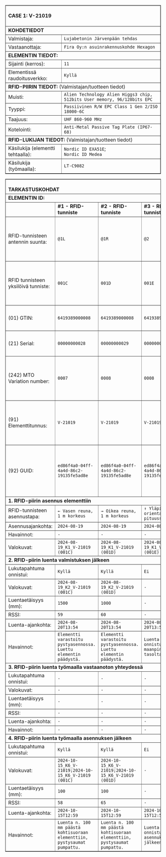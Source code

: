 <table border="1" cellspacing="0" cellpadding="0">
<tbody>
<tr><td colspan="2"><br><strong>CASE 1: V-21019</strong><br><br></td></tr>
<tr><td colspan="2"><strong>KOHDETIEDOT</strong></td></tr>
<tr>
  <td>Valmistaja:</td>
  <td><code>Lujabetonin Järvenpään tehdas</code></td>
</tr>
<tr>
  <td>Vastaanottaja:</td>
  <td><code>Fira Oy:n asuinrakennuskohde Hexagon</code></td>
</tr>
<tr><td colspan="2"><strong>ELEMENTIN TIEDOT:</strong><br></td></tr>
<tr>
  <td>Sijainti (kerros):</td>
  <td><code>11</code></td>
</tr>
<tr>
  <td>Elementissä raudoitusverkko:</td>
  <td><code>Kyllä</code></td>
</tr>
<tr><td colspan="2"><strong>RFID-PIIRIN TIEDOT:</strong> (Valmistajan/tuotteen tiedot)</td></tr>
<tr>
  <td>Muisti:</td>
  <td><code>Alien Technology Alien Higgs3 chip, 512bits User memory, 96/128bits EPC</code></td>
</tr>
<tr>
  <td>Tyyppi:</td>
  <td><code>Passiivinen R/W EPC Class 1 Gen 2/ISO 18000-6C</code></td>
</tr>
<tr>
  <td>Taajuus:</td>
  <td><code>UHF 860-960 MHz</code></td>
</tr>
<tr>
  <td>Kotelointi:</td>
  <td><code>Anti-Metal Passive Tag Plate (IP67-68)</code></td>
</tr>
<tr><td colspan="2"><strong>RFID-LUKIJAN TIEDOT:</strong> (Valmistajan/tuotteen tiedot)</td></tr>
<tr>
  <td>Käsilukija (elementti tehtaalla):</td>
  <td><code>Nordic ID EXA51E</code>;<br><code>Nordic ID Medea</code></td>
</tr>
<tr>
  <td>Käsilukija (työmaalla):</td>
  <td><code>LT-C9082</code></td>
</tr>
</tbody>
</table>
<table border="1" cellspacing="0" cellpadding="0">
  <tbody>
    <tr><td colspan="5"><br><strong>TARKASTUSKOHDAT</strong><br></td></tr>
    <tr><td colspan="5"><strong>ELEMENTIN ID:</strong></td></tr>
    <tr>
      <td></td>
      <td><strong>#1 - RFID-tunniste</strong></td>
      <td><strong>#2 - RFID-tunniste</strong></td>
      <td><strong>#3 - RFID-tunniste</strong></td>
      <td><strong>Valokuva</strong></td>
    </tr>
    <tr>
      <td>RFID-tunnisteen antennin suunta:</td>
      <td><code>@1L</code></td>
      <td><code>@1R</code></td>
      <td><code>@2</code></td>
      <td rowspan="7">
        <img width="959" height="875" alt="RFID tunnisteiden asennuspaikat" src="https://github.com/user-attachments/assets/abfc967c-aaa0-4fe6-80e5-6308a8fc6eba" /><br>
        Kuva. RFID tunnisteiden asennuspaikat
      </td>
    </tr>
    <tr>
      <td>RFID tunnisteen yksilöivä tunniste:</td>
      <td><code>001C</code></td>
      <td><code>001D</code></td>
      <td><code>001E</code></td>
    </tr>
    <tr>
      <td>(01) GTIN:</td>
      <td><code>6419389000008</code></td>
      <td><code>6419389000008</code></td>
      <td><code>6419389000008</code></td>
    </tr>
    <tr>
      <td>(21) Serial:</td>
      <td><code>00000000028</code></td>
      <td><code>00000000029</code></td>
      <td><code>00000000030</code></td>
    </tr>
    <tr>
      <td>(242) MTO Variation number:</td>
      <td><code>0007</code></td>
      <td><code>0008</code></td>
      <td><code>0008</code></td>
    </tr>
    <tr>
      <td>(91) Elementtitunnus:</td>
      <td><code>V-21019</code></td>
      <td><code>V-21019</code></td>
      <td><code>V-21019</code></td>
    </tr>
    <tr>
      <td>(92) GUID:</td>
      <td><code>ed86f4a0-04ff-4a4d-86c2-19135fe5ad8e</code></td>
      <td><code>ed86f4a0-04ff-4a4d-86c2-19135fe5ad8e</code></td>
      <td><code>ed86f4a0-04ff-4a4d-86c2-19135fe5ad8e</code></td>
    </tr>
    <tr><td colspan="5"><strong>1. RFID-piirin asennus elementtiin</strong></td></tr>
    <tr>
      <td>RFID-tunnisteen asennustapa:</td>
      <td><code>← Vasen reuna, 1 m korkeus</code></td>
      <td><code>→ Oikea reuna, 1 m korkeus</code></td>
      <td><code>↑ Yläpinta, orientaatio pituussuunnassa</code></td>
      <td rowspan="4"></td>
    </tr>
    <tr>
      <td>Asennusajankohta:</td>
      <td><code>2024-08-19</code></td>
      <td><code>2024-08-19</code></td>
      <td><code>2024-08-19</code></td>
    </tr>
    <tr>
      <td>Havainnot:</td>
      <td><code>-</code></td>
      <td><code>-</code></td>
      <td><code>-</code></td>
    </tr>
    <tr>
      <td>Valokuvat:</td>
      <td><code>2024-08-19_K1_V-21019 (001C)</code></td>
      <td><code>2024-08-19_K1_V-21019 (001D)</code></td>
      <td><code>2024-08-19_K1_V-21019 (001E)</code></td>
    </tr>
    <tr><td colspan="5"><strong>2. RFID-piirin luenta valmistuksen jälkeen</strong></td></tr>
    <tr>
      <td>Lukutapahtuma onnistui:</td>
      <td><code>Kyllä</code></td>
      <td><code>Kyllä</code></td>
      <td><code>Ei</code></td>
      <td rowspan="6"></td>
    </tr>
    <tr>
      <td>Valokuvat:</td>
      <td><code>2024-08-19_K2_V-21019 (001C)</code></td>
      <td><code>2024-08-19_K2_V-21019 (001D)</code></td>
      <td><code>-</code></td>
    </tr>
    <tr>
      <td>Luentaetäisyys (mm):</td>
      <td><code>1500</code></td>
      <td><code>1000</code></td>
      <td><code>-</code></td>
    </tr>
    <tr>
      <td>RSSI:</td>
      <td><code>59</code></td>
      <td><code>60</code></td>
      <td><code>-</code></td>
    </tr>
    <tr>
      <td>Luenta-ajankohta:</td>
      <td><code>2024-08-20T13:54</code></td>
      <td><code>2024-08-20T13:54</code></td>
      <td><code>2024-08-20T13:54</code></td>
    </tr>
    <tr>
      <td>Havainnot:</td>
      <td><code>Elementti varastoitu pystyasennossa. Luettu elementin päädystä.</code></td>
      <td><code>Elementti varastoitu pystyasennossa. Luettu elementin päädystä.</code></td>
      <td><code>Luenta ei onnistunut maanpinnan tasolta.</code></td>
    </tr>
    <tr><td colspan="5"><strong>3. RFID-piirin luenta työmaalla vastaanoton yhteydessä</strong></td></tr>
    <tr>
      <td>Lukutapahtuma onnistui:</td>
      <td><code>-</code></td>
      <td><code>-</code></td>
      <td><code>-</code></td>
      <td rowspan="6"></td>
    </tr>
    <tr>
      <td>Valokuvat:</td>
      <td><code>-</code></td>
      <td><code>-</code></td>
      <td><code>-</code></td>
    </tr>
    <tr>
      <td>Luentaetäisyys (mm):</td>
      <td><code>-</code></td>
      <td><code>-</code></td>
      <td><code>-</code></td>
    </tr>
    <tr>
      <td>RSSI:</td>
      <td><code>-</code></td>
      <td><code>-</code></td>
      <td><code>-</code></td>
    </tr>
    <tr>
      <td>Luenta-ajankohta:</td>
      <td><code>-</code></td>
      <td><code>-</code></td>
      <td><code>-</code></td>
    </tr>
    <tr>
      <td>Havainnot:</td>
      <td><code>-</code></td>
      <td><code>-</code></td>
      <td><code>-</code></td>
    </tr>
    <tr><td colspan="5"><strong>4. RFID-piirin luenta työmaalla asennuksen jälkeen</strong></td></tr>
    <tr>
      <td>Lukutapahtuma onnistui:</td>
      <td><code>Kyllä</code></td>
      <td><code>Kyllä</code></td>
      <td><code>Ei</code></td>
      <td rowspan="6"></td>
    </tr>
    <tr>
      <td>Valokuvat:</td>
      <td><code>2024-10-15_K6_V-21019;</code><code>2024-10-15_K6_V-21019 (001C)</code></td>
      <td><code>2024-10-15_K6_V-21019;</code><code>2024-10-15_K6_V-21019 (001D)</code></td>
      <td><code>-</code></td>
    </tr>
    <tr>
      <td>Luentaetäisyys (mm):</td>
      <td><code>100</code></td>
      <td><code>100</code></td>
      <td><code>-</code></td>
    </tr>
    <tr>
      <td>RSSI:</td>
      <td><code>58</code></td>
      <td><code>65</code></td>
      <td><code>-</code></td>
    </tr>
    <tr>
      <td>Luenta-ajankohta:</td>
      <td><code>2024-10-15T12:59</code></td>
      <td><code>2024-10-15T12:59</code></td>
      <td><code>2024-10-15T12:59</code></td>
    </tr>
    <tr>
      <td>Havainnot:</td>
      <td><code>Luenta n. 100 mm päästä kohtisuoraan elementtiin, pystysaumat pumpattu.</code></td>
      <td><code>Luenta n. 100 mm päästä kohtisuoraan elementtiin, pystysaumat pumpattu.</code></td>
      <td><code>Luenta ei onnistunut asennuksen jälkeen.</code></td>
    </tr>
  </tbody>
</table>

